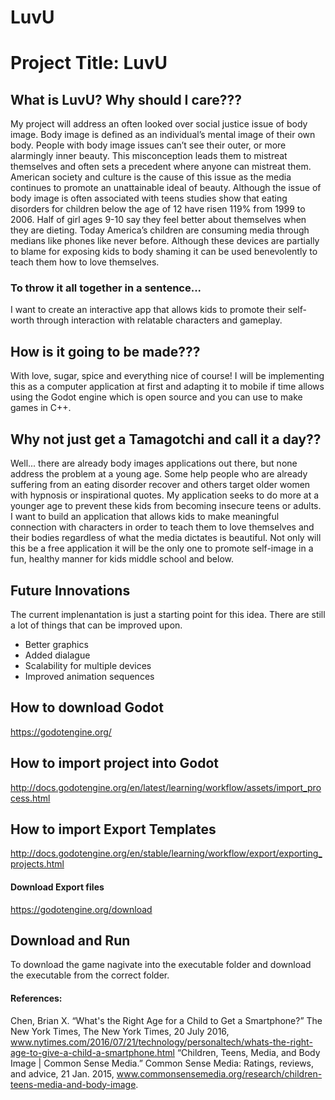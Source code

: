 # LuvU

# Project Title: LuvU #

## What is LuvU? Why should I care??? ##
My project will address an often looked over social justice issue of body image. Body image is defined as an individual’s mental image of their own body. People with body image issues can’t see their outer, or more alarmingly inner beauty. This misconception leads them to mistreat themselves and often sets a precedent where anyone can mistreat them. American society and culture is the cause of this issue as the media continues to promote an unattainable ideal of beauty. Although the issue of body image is often associated with teens studies show that eating disorders for children below the age of 12 have risen 119% from 1999 to 2006. Half of girl ages 9-10 say they feel better about themselves when they are dieting. Today America’s children are consuming media through medians like phones like never before. Although these devices are partially to blame for exposing kids to body shaming it can be used benevolently to teach them how to love themselves.

### To throw it all together in a sentence... ###
I want to create an interactive app that allows kids to promote their self-worth through interaction with relatable characters and gameplay.

## How is it going to be made??? ##
 With love, sugar, spice and everything nice of course! I will be implementing this as a computer application at first and adapting it to mobile if time allows using the Godot engine which is open source and you can use to make games in C++.

## Why not just get a Tamagotchi and call it a day??  ## 
Well... there are already body images applications out there, but none address the problem at a young age. Some help people who are already suffering from an eating disorder recover and others target older women with hypnosis or inspirational quotes. My application seeks to do more at a younger age to prevent these kids from becoming insecure teens or adults. I want to build an application that allows kids to make meaningful connection with characters in order to teach them to love themselves and their bodies regardless of what the media dictates is beautiful. Not only will this be a free application it will be the only one to promote self-image in a fun, healthy manner for kids middle school and below.

## Future Innovations ##

The current implenantation is just a starting point for this idea. There are still a lot of things that can be improved upon.

- Better graphics
- Added dialague 
- Scalability for multiple devices
- Improved animation sequences

## How to download Godot ##

https://godotengine.org/

## How to import project into Godot ##

http://docs.godotengine.org/en/latest/learning/workflow/assets/import_process.html

## How to import Export Templates ##

http://docs.godotengine.org/en/stable/learning/workflow/export/exporting_projects.html

#### Download Export files ####

https://godotengine.org/download

## Download and Run ##

To download the game nagivate into the executable folder and download the executable from the correct folder.

#### References: ####
Chen, Brian X. “What's the Right Age for a Child to Get a Smartphone?” The New York Times, The New York Times, 20 July 2016, www.nytimes.com/2016/07/21/technology/personaltech/whats-the-right-age-to-give-a-child-a-smartphone.html
“Children, Teens, Media, and Body Image | Common Sense Media.” Common Sense Media: Ratings, reviews, and advice, 21 Jan. 2015, www.commonsensemedia.org/research/children-teens-media-and-body-image.
